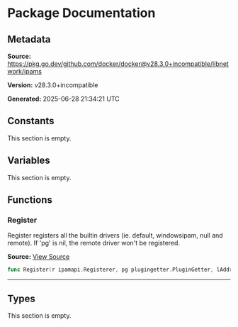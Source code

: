 # Package Documentation

## Metadata

**Source:** https://pkg.go.dev/github.com/docker/docker@v28.3.0+incompatible/libnetwork/ipams

**Version:** v28.3.0+incompatible

**Generated:** 2025-06-28 21:34:21 UTC

## Constants

This section is empty.

## Variables

This section is empty.

## Functions

### Register

Register registers all the builtin drivers (ie. default, windowsipam, null
and remote). If 'pg' is nil, the remote driver won't be registered.

**Source:** [View Source](https://github.com/docker/docker/blob/v28.3.0/libnetwork/ipams/drivers.go#L15)  

```go
func Register(r ipamapi.Registerer, pg plugingetter.PluginGetter, lAddrPools, gAddrPools []*ipamutils.NetworkToSplit) error
```

---

## Types

This section is empty.

